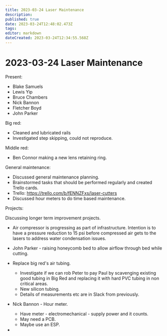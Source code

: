 ```yaml
---
title: 2023-03-24 Laser Maintenance
description: 
published: true
date: 2023-03-24T12:48:02.473Z
tags: 
editor: markdown
dateCreated: 2023-03-24T12:34:55.568Z
---
```


# 2023-03-24 Laser Maintenance

Present:
* Blake Samuels 
* Lewis Yip
* Bruce Chambers
* Nick Bannon
* Fletcher Boyd
* John Parker

Big red:
* Cleaned and lubricated rails
* Investigated step skipping, could not reproduce.

Middle red:
* Ben Connor making a new lens retaining ring.

General maintenance:
* Discussed general maintenance planning.
* Brainstormed tasks that should be performed regularly and created Trello cards.
* Trello: https://trello.com/b/fENNZFxs/laser-cutters
* Discussed hour meters to do time based maintenance.

Projects:

Discussing longer term improvement projects.

* Air compressor is progressing as part of infrastructure. Intention is to have a pressure reduction to 15 psi before compressed air gets to the lasers to address water condensation issues.

* John Parker - raising honeycomb bed to allow airflow through bed while cutting.

* Replace big red's air tubing.
  * Investigate if we can rob Peter to pay Paul by scavenging existing good tubing in Big Red and replacing it with hard PVC tubing in non critical areas.
  * New silicon tubing.
  * Details of measurements etc are in Slack from previously.
  
* Nick Bannon - Hour meter.
  * Have meter - electromechanical - supply power and it counts.
  * May need a PCB.
  * Maybe use an ESP.
  
* 